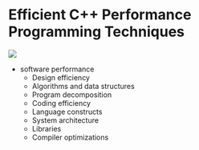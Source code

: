 
# Efficient C++ Performance Programming Techniques 
![](https://images-na.ssl-images-amazon.com/images/I/41Y6FJPBQSL._SX378_BO1,204,203,200_.jpg)

- software performance
   -  Design efficiency
     - Algorithms and data structures
     - Program decomposition
   -  Coding efficiency
     - Language constructs
     - System architecture
     - Libraries
     - Compiler optimizations
   
